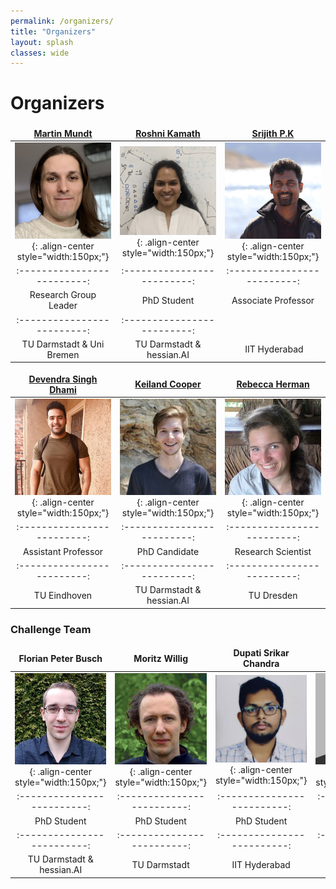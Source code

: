 ```yaml
---
permalink: /organizers/
title: "Organizers"
layout: splash
classes: wide
---
```

 <style type="text/css">
    .image-left {
      display: block;
      margin-left: auto;
      margin-right: auto;
      float: right;
    }
    td, th {
   		border: none!important;
   	} 
   	table th:first-of-type {
    	width: 15%;
	}
	table th:nth-of-type(2) {
    	width: 15%;
	}
	table th:nth-of-type(3) {
    	width: 15%;
	}
	table th:nth-of-type(4) {
    	width: 15%;
	}
	table th:nth-of-type(5) {
    	width: 15%;
	}
	table th:nth-of-type(6) {
    	width: 15%;
	}
 </style>


# Organizers 

<a href="http://owll-lab.com">Martin Mundt</a> |  <a href="https://ml-research.github.io/people/rkamath/index.html">Roshni Kamath</a> | <a href="https://sites.google.com/site/pksrijith/home">Srijith P.K</a>
:-------------------------:|:-------------------------:|:-------------------------:
![image-left]( /assets/images/martin.jpg){: .align-center style="width:150px;"}  |  ![image-left]( /assets/images/roshni.jpeg){: .align-center style="width:150px;"} | ![image-left]( /assets/images/srijith.jpeg){: .align-center style="width:150px;"}
:-------------------------:|:-------------------------:|:-------------------------:
Research Group Leader  | PhD Student | Associate Professor
:-------------------------:|:-------------------------: 
TU Darmstadt & Uni Bremen | TU Darmstadt & hessian.AI | IIT Hyderabad 


<a href="https://sites.google.com/view/devendradhami">Devendra Singh Dhami</a> |  <a href="https://www.kwcooper.xyz">Keiland Cooper</a> | <a href="https://www.google.com/url?sa=t&rct=j&q=&esrc=s&source=web&cd=&cad=rja&uact=8&ved=2ahUKEwjeku2ahtqBAxUYI0QIHRzUD0YQFnoECBYQAQ&url=https%3A%2F%2Fde.linkedin.com%2Fin%2Frebecca-herman&usg=AOvVaw01_2afPQu3_DM08kgo1AD2&opi=89978449">Rebecca Herman</a>
:-------------------------:|:-------------------------:|:-------------------------:
![image-left]( /assets/images/devendra.jpg){: .align-center style="width:150px;"}  |  ![image-left]( /assets/images/keiland.jpg){: .align-center style="width:150px;"} | ![image-left]( /assets/images/Rebecca.jpeg){: .align-center style="width:150px;"} 
:-------------------------:|:-------------------------:|:-------------------------:
Assistant Professor  | PhD Candidate | Research Scientist
:-------------------------:|:-------------------------:|:-------------------------: 
TU Eindhoven | TU Darmstadt & hessian.AI | TU Dresden


### Challenge Team

|                     Florian Peter Busch                      |                        Moritz Willig                         |                    Dupati Srikar Chandra                     |                   Vishnuprasadh Kumaravelu                   |
| :----------------------------------------------------------: | :----------------------------------------------------------: | :----------------------------------------------------------: | :----------------------------------------------------------: |
| ![image-left]( /assets/images/florian.jpeg){: .align-center style="width:150px;"} | ![image-left]( /assets/images/moritz.jpeg){: .align-center style="width:150px;"} | ![image-left]( /assets/images/dupati.jpeg){: .align-center style="width:150px;"} | ![image-left]( /assets/images/bio-photo.jpg){: .align-center style="width:150px;"} |
|                 :-------------------------:                  |                 :-------------------------:                  |                 :-------------------------:                  |                 :-------------------------:                  |
|                         PhD Student                          |                         PhD Student                          |                         PhD Student                          |                         PhD Student                          |
|                 :-------------------------:                  |                 :-------------------------:                  |                 :-------------------------:                  |                 :-------------------------:                  |
|                  TU Darmstadt & hessian.AI                   |                         TU Darmstadt                         |                        IIT Hyderabad                         |                        IIT Hyderabad                         |





